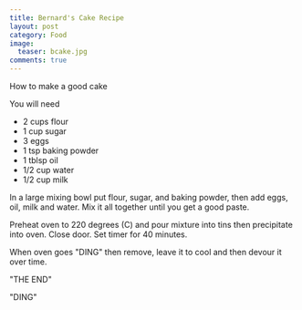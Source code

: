 ```yaml
---
title: Bernard's Cake Recipe
layout: post
category: Food
image:
  teaser: bcake.jpg
comments: true
---
```


How to make a good cake

You will need

* 2 cups flour
* 1 cup sugar
* 3 eggs
* 1 tsp baking powder
* 1 tblsp oil
* 1/2 cup water
* 1/2 cup milk

In a large mixing bowl put flour, sugar, and baking powder, then add eggs, oil, milk and water. Mix it all together until you get a good paste.

Preheat oven to 220 degrees (C) and pour mixture into tins then precipitate into oven. Close door. Set timer for 40 minutes.

When oven goes "DING" then remove, leave it to cool and then devour it over time.

"THE END"

"DING"
